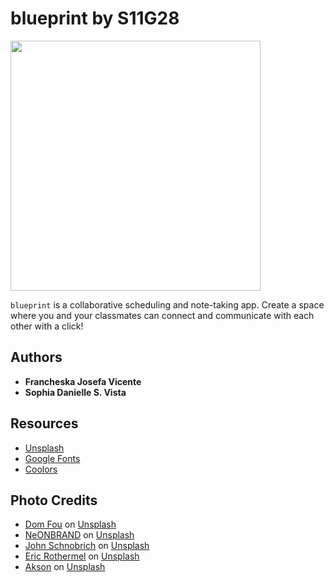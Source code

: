 # blueprint by S11G28
<p><img src="https://github.com/DLSU-CCAPDEV/2021T2-G28/blob/15ec5b6bf1ae579b7bd4a88375c06626d0887f23/images/logo.png" width="400px"></p>

`blueprint` is a collaborative scheduling and note-taking app. Create a space where you and your classmates can connect and communicate with each other with a click! 

## Authors
- **Francheska Josefa Vicente**
- **Sophia Danielle S. Vista**

## Resources
- [Unsplash](https://unsplash.com/)
- [Google Fonts](https://fonts.google.com/)
- [Coolors](https://coolors.co/f1faee-a8dadc-457b9d-1d3557-222222)

## Photo Credits
- [Dom Fou](https://unsplash.com/@domlafou?utm_source=unsplash&utm_medium=referral&utm_content=creditCopyText) on [Unsplash](https://unsplash.com/s/photos/university?utm_source=unsplash&utm_medium=referral&utm_content=creditCopyText)
- [NeONBRAND](https://unsplash.com/@neonbrand?utm_source=unsplash&utm_medium=referral&utm_content=creditCopyText) on [Unsplash](https://unsplash.com/s/photos/classroom?utm_source=unsplash&utm_medium=referral&utm_content=creditCopyText)
- [John Schnobrich](https://unsplash.com/@johnschno?utm_source=unsplash&utm_medium=referral&utm_content=creditCopyText) on [Unsplash](https://unsplash.com/s/photos/collaborate?utm_source=unsplash&utm_medium=referral&utm_content=creditCopyText)
- [Eric Rothermel](https://unsplash.com/@erothermel?utm_source=unsplash&utm_medium=referral&utm_content=creditCopyText) on [Unsplash](https://unsplash.com/s/photos/calendar?utm_source=unsplash&utm_medium=referral&utm_content=creditCopyText)
- [Akson](https://unsplash.com/@akson?utm_source=unsplash&utm_medium=referral&utm_content=creditCopyText) on [Unsplash](https://unsplash.com/s/photos/communication?utm_source=unsplash&utm_medium=referral&utm_content=creditCopyText)
